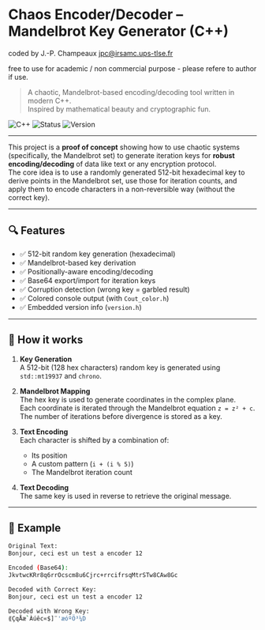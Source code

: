 #  Chaos Encoder/Decoder – Mandelbrot Key Generator (C++)
coded by J.-P. Champeaux
jpc@irsamc.ups-tlse.fr

free to use for academic / non commercial purpose - please refere to author if use.

> A chaotic, Mandelbrot-based encoding/decoding tool written in modern C++.  
> Inspired by mathematical beauty and cryptographic fun.

![C++](https://img.shields.io/badge/C%2B%2B-17-blue) ![Status](https://img.shields.io/badge/status-stable-green) ![Version](https://img.shields.io/badge/version-1.0.0-blueviolet)

---
This project is a **proof of concept** showing how to use chaotic systems (specifically, the Mandelbrot set) to generate iteration keys for **robust encoding/decoding** of data like text or any encryption protocol.  
The core idea is to use a randomly generated 512-bit hexadecimal key to derive points in the Mandelbrot set, use those for iteration counts, and apply them to encode characters in a non-reversible way (without the correct key).

---

## 🔍 Features

- ✅ 512-bit random key generation (hexadecimal)
- ✅ Mandelbrot-based key derivation
- ✅ Positionally-aware encoding/decoding
- ✅ Base64 export/import for iteration keys
- ✅ Corruption detection (wrong key = garbled result)
- ✅ Colored console output (with `Cout_color.h`)
- ✅ Embedded version info (`version.h`)

---

## 🧬 How it works

1. **Key Generation**  
   A 512-bit (128 hex characters) random key is generated using `std::mt19937` and `chrono`.

2. **Mandelbrot Mapping**  
   The hex key is used to generate coordinates in the complex plane.  
   Each coordinate is iterated through the Mandelbrot equation `z = z² + c`.  
   The number of iterations before divergence is stored as a key.

3. **Text Encoding**  
   Each character is shifted by a combination of:
   - Its position
   - A custom pattern (`i + (i % 5)`)
   - The Mandelbrot iteration count

4. **Text Decoding**  
   The same key is used in reverse to retrieve the original message.

---

## 🧪 Example

```bash
Original Text:
Bonjour, ceci est un test a encoder 12

Encoded (Base64):
JkvtwcKRr8q6rrOcscm8u6Cjrc+rrcifrsqMtrSTw8CAw8Gc

Decoded with Correct Key:
Bonjour, ceci est un test a encoder 12

Decoded with Wrong Key:
⟪ÇqÅæ`Àúêc«$]¨'æóºÖ³¼D
